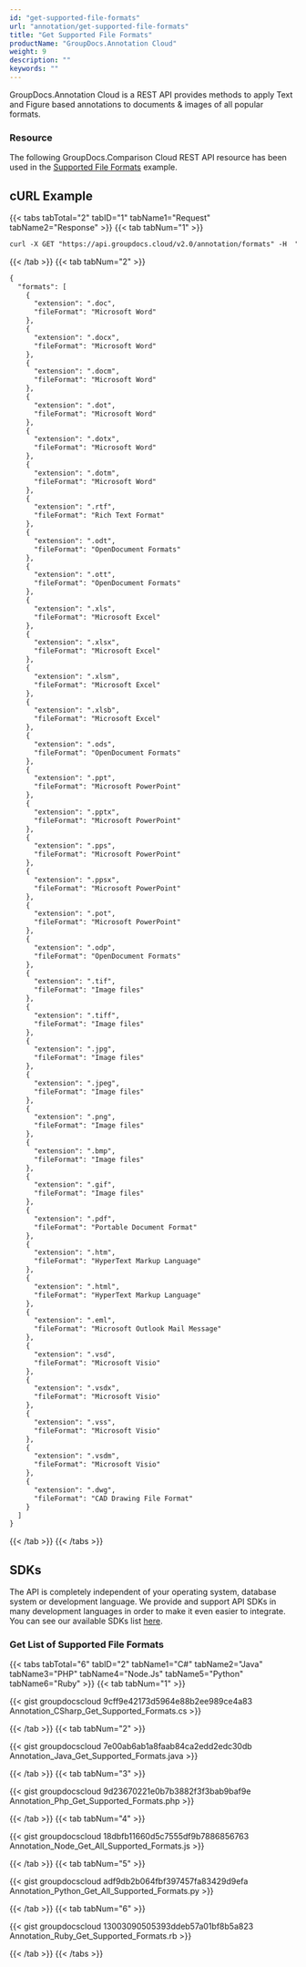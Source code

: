 ```yaml
---
id: "get-supported-file-formats"
url: "annotation/get-supported-file-formats"
title: "Get Supported File Formats"
productName: "GroupDocs.Annotation Cloud"
weight: 9
description: ""
keywords: ""
---
```

GroupDocs.Annotation Cloud is a REST API provides methods to apply Text and Figure based annotations to documents & images of all popular formats.

### Resource ###

The following GroupDocs.Comparison Cloud REST API resource has been used in the [Supported File Formats](https://apireference.groupdocs.cloud/annotation/#/Info/GetSupportedFileFormats) example.

## cURL Example ##

{{< tabs tabTotal="2" tabID="1" tabName1="Request" tabName2="Response" >}}
{{< tab tabNum="1" >}}

```html
curl -X GET "https://api.groupdocs.cloud/v2.0/annotation/formats" -H  "accept: application/json" -H  "authorization: Bearer [Access Token]"
```

{{< /tab >}}
{{< tab tabNum="2" >}}

```html
{
  "formats": [
    {
      "extension": ".doc",
      "fileFormat": "Microsoft Word"
    },
    {
      "extension": ".docx",
      "fileFormat": "Microsoft Word"
    },
    {
      "extension": ".docm",
      "fileFormat": "Microsoft Word"
    },
    {
      "extension": ".dot",
      "fileFormat": "Microsoft Word"
    },
    {
      "extension": ".dotx",
      "fileFormat": "Microsoft Word"
    },
    {
      "extension": ".dotm",
      "fileFormat": "Microsoft Word"
    },
    {
      "extension": ".rtf",
      "fileFormat": "Rich Text Format"
    },
    {
      "extension": ".odt",
      "fileFormat": "OpenDocument Formats"
    },
    {
      "extension": ".ott",
      "fileFormat": "OpenDocument Formats"
    },
    {
      "extension": ".xls",
      "fileFormat": "Microsoft Excel"
    },
    {
      "extension": ".xlsx",
      "fileFormat": "Microsoft Excel"
    },
    {
      "extension": ".xlsm",
      "fileFormat": "Microsoft Excel"
    },
    {
      "extension": ".xlsb",
      "fileFormat": "Microsoft Excel"
    },
    {
      "extension": ".ods",
      "fileFormat": "OpenDocument Formats"
    },
    {
      "extension": ".ppt",
      "fileFormat": "Microsoft PowerPoint"
    },
    {
      "extension": ".pptx",
      "fileFormat": "Microsoft PowerPoint"
    },
    {
      "extension": ".pps",
      "fileFormat": "Microsoft PowerPoint"
    },
    {
      "extension": ".ppsx",
      "fileFormat": "Microsoft PowerPoint"
    },
    {
      "extension": ".pot",
      "fileFormat": "Microsoft PowerPoint"
    },
    {
      "extension": ".odp",
      "fileFormat": "OpenDocument Formats"
    },
    {
      "extension": ".tif",
      "fileFormat": "Image files"
    },
    {
      "extension": ".tiff",
      "fileFormat": "Image files"
    },
    {
      "extension": ".jpg",
      "fileFormat": "Image files"
    },
    {
      "extension": ".jpeg",
      "fileFormat": "Image files"
    },
    {
      "extension": ".png",
      "fileFormat": "Image files"
    },
    {
      "extension": ".bmp",
      "fileFormat": "Image files"
    },
    {
      "extension": ".gif",
      "fileFormat": "Image files"
    },
    {
      "extension": ".pdf",
      "fileFormat": "Portable Document Format"
    },
    {
      "extension": ".htm",
      "fileFormat": "HyperText Markup Language"
    },
    {
      "extension": ".html",
      "fileFormat": "HyperText Markup Language"
    },
    {
      "extension": ".eml",
      "fileFormat": "Microsoft Outlook Mail Message"
    },
    {
      "extension": ".vsd",
      "fileFormat": "Microsoft Visio"
    },
    {
      "extension": ".vsdx",
      "fileFormat": "Microsoft Visio"
    },
    {
      "extension": ".vss",
      "fileFormat": "Microsoft Visio"
    },
    {
      "extension": ".vsdm",
      "fileFormat": "Microsoft Visio"
    },
    {
      "extension": ".dwg",
      "fileFormat": "CAD Drawing File Format"
    }
  ]
}
```

{{< /tab >}}
{{< /tabs >}}

## SDKs ##

The API is completely independent of your operating system, database system or development language. We provide and support API SDKs in many development languages in order to make it even easier to integrate. You can see our available SDKs list [here](annotation/available-sdks).

### Get List of Supported File Formats ###

{{< tabs tabTotal="6" tabID="2" tabName1="C#" tabName2="Java" tabName3="PHP" tabName4="Node.Js" tabName5="Python" tabName6="Ruby" >}}
{{< tab tabNum="1" >}}

{{< gist groupdocscloud 9cff9e42173d5964e88b2ee989ce4a83 Annotation_CSharp_Get_Supported_Formats.cs >}}

{{< /tab >}}
{{< tab tabNum="2" >}}

{{< gist groupdocscloud 7e00ab6ab1a8faab84ca2edd2edc30db Annotation_Java_Get_Supported_Formats.java >}}

{{< /tab >}}
{{< tab tabNum="3" >}}

{{< gist groupdocscloud 9d23670221e0b7b3882f3f3bab9baf9e Annotation_Php_Get_Supported_Formats.php >}}

{{< /tab >}}
{{< tab tabNum="4" >}}

{{< gist groupdocscloud 18dbfb11660d5c7555df9b7886856763 Annotation_Node_Get_All_Supported_Formats.js >}}

{{< /tab >}}
{{< tab tabNum="5" >}}

{{< gist groupdocscloud adf9db2b064fbf397457fa83429d9efa Annotation_Python_Get_All_Supported_Formats.py >}}

{{< /tab >}}
{{< tab tabNum="6" >}}

{{< gist groupdocscloud 13003090505393ddeb57a01bf8b5a823 Annotation_Ruby_Get_Supported_Formats.rb >}}

{{< /tab >}}
{{< /tabs >}}
